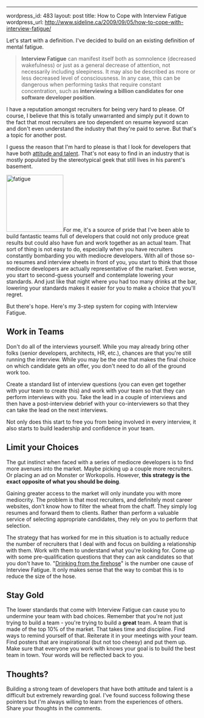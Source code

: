 --- 
wordpress_id: 483
layout: post
title: How to Cope with Interview Fatigue
wordpress_url: http://www.sideline.ca/2009/09/05/how-to-cope-with-interview-fatigue/

Let's start with a definition.  I've decided to build on an existing definition of mental fatigue.

>**Interview Fatigue** can manifest itself both as somnolence (decreased wakefulness) or just as a general decrease of attention, not necessarily including sleepiness. It may also be described as more or less decreased level of consciousness. In any case, this can be dangerous when performing tasks that require constant concentration, such as **interviewing a billion candidates for one software developer position**. 

I have a reputation amongst recruiters for being very hard to please.  Of course, I believe that this is totally unwarranted and simply put it down to the fact that most recruiters are too dependent on resume keyword scan and don't even understand the industry that they're paid to serve.  But that's a topic for another post.

<!--more-->

I guess the reason that I'm hard to please is that I look for developers that have both [attitude and talent](http://www.sideline.ca/2009/09/12/attitude-beats-talent/).  That's not easy to find in an industry that is mostly populated by the stereotypical geek that still lives in his parent's basement.

<img src="http://www.sideline.ca/images/articles/fatigue.jpg" alt="fatigue" title="fatigue" width="150" height="150" class="right" />For me, it's a source of pride that I've been able to build fantastic teams full of developers that could not only produce great results but could also have fun and work together as an actual team.  That sort of thing is not easy to do, especially when you have recruiters constantly bombarding you with mediocre developers.  With all of those so-so resumes and interview sheets in front of you, you start to think that those mediocre developers are actually representative of the market.  Even worse, you start to second-guess yourself and contemplate lowering your standards.  And just like that night where you had too many drinks at the bar, lowering your standards makes it easier for you to make a choice that you'll regret.

But there's hope.  Here's my 3-step system for coping with Interview Fatigue.

Work in Teams
-------------
Don't do all of the interviews yourself.  While you may already bring other folks (senior developers, architects, HR, etc.), chances are that you're still running the interview.  While you may be the one that makes the final choice on which candidate gets an offer, you don't need to do all of the ground work too.  

Create a standard list of interview questions (you can even get together with your team to create this) and work with your team so that they can perform interviews with you.  Take the lead in a couple of interviews and then have a post-interview debrief with your co-interviewers so that they can take the lead on the next interviews.

Not only does this start to free you from being involved in every interview, it also starts to build leadership and confidence in your team.

Limit your Choices
------------------
The gut instinct when faced with a series of mediocre developers is to find more avenues into the market.  Maybe picking up a couple more recruiters.  Or placing an ad on Monster or Workopolis.  However, **this strategy is the exact opposite of what you should be doing**.

Gaining greater access to the market will only inundate you with more mediocrity.  The problem is that most recruiters, and definitely most career websites, don't know how to filter the wheat from the chaff.  They simply log resumes and forward them to clients.  Rather than perform a valuable service of selecting appropriate candidates, they rely on you to perform that selection.

The strategy that has worked for me in this situation is to actually reduce the number of recruiters that I deal with and focus on building a relationship with them.  Work with them to understand what you're looking for.  Come up with some pre-qualification questions that they can ask candidates so that you don't have to.  "[Drinking from the firehose](http://www.urbandictionary.com/define.php?term=drinking%20from%20the%20firehose)" is the number one cause of Interview Fatigue.  It only makes sense that the way to combat this is to reduce the size of the hose.

Stay Gold
---------
The lower standards that come with Interview Fatigue can cause you to undermine your team with bad choices.  Remember that you're not just trying to build a team - you're trying to build a **great** team.  A team that is made of the top 10% of the market.  That takes time and discipline.  Find ways to remind yourself of that.  Reiterate it in your meetings with your team.  Find posters that are inspirational (but not too cheesy) and put them up.  Make sure that everyone you work with knows your goal is to build the best team in town.  Your words will be reflected back to you.

Thoughts?
---------
Building a strong team of developers that have both attitude and talent is a difficult but extremely rewarding goal.  I've found success following these pointers but I'm always willing to learn from the experiences of others.  Share your thoughts in the comments.
